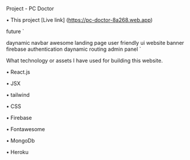 Project - PC Doctor

• This project [Live link] (https://pc-doctor-8a268.web.app)

future
`

daynamic navbar
awesome landing page
user friendly ui
website banner
firebase authentication
daynamic routing
admin panel
`

What technology or assets I have used for building this website.

• React.js

• JSX

• tailwind

• CSS

• Firebase

• Fontawesome

• MongoDb

• Heroku